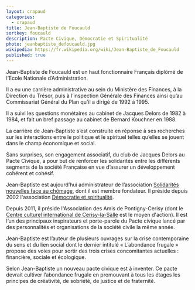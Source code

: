 ```yaml
---
layout: crapaud
categories:
  - crapaud
title: Jean-Baptiste de Foucauld
sortkey: foucauld
description: Pacte Civique, Démocratie et Spiritualité
photo: jeanbaptiste_defoucauld.jpg
wikipedia: https://fr.wikipedia.org/wiki/Jean-Baptiste_de_Foucauld
published: true
---
```


Jean-Baptiste de Foucauld est un haut fonctionnaire Français diplômé de l’Ecole Nationale d’Administration. 

Il a eu une carrière administrative au sein du Ministère des Finances, à la Direction du Trésor, puis à l’inspection Générale des Finances ainsi qu’au Commissariat Général du Plan qu’il a dirigé de 1992 à 1995. 

Il a suivi les questions monétaires au cabinet de Jacques Delors de 1982 à 1984, et fait un bref passage au cabinet de Bernard Kouchner en 1988. 

La carrière de Jean-Baptiste s’est construite en réponse à ses recherches sur les interactions entre le politique et le spirituel telles qu’elles se jouent dans le champ économique et social. 

Sans surprises, son engagement associatif, du club de Jacques Delors au Pacte Civique, a pour but de renforcer les solidarités entre les différents segments de la société Française en vue d’assurer un développement cohérent et cohésif. 

Jean-Baptiste est aujourd’hui administrateur de l’association [Solidarités nouvelles face au chômage][1], dont il est membre fondateur.  Il préside depuis 2002 l'association [Démocratie et spiritualité][2]. 

Depuis 2011, il préside l'Association des Amis de Pontigny-Cerisy (dont le [Centre culturel international de Cerisy-la-Salle][3] est le moyen d'action). Il est l’un des principaux inspirateurs et porte-parole du Pacte civique lancé par des personnalités et organisations de la société civile la même année. 

Jean-Baptiste est l’auteur de plusieurs ouvrages sur la crise contemporaine du sens et du lien social dont le dernier intitulé « L’abondance frugale » propose des voies pour sortir des trois crises concomitantes actuelles : financière, sociale et écologique. 

Selon Jean-Baptiste un nouveau pacte civique est à inventer. Ce pacte devrait cultiver l’abondance frugale en promouvant à tous les étages les principes de créativité, de sobriété, de justice et de fraternité.


[1]: https://fr.wikipedia.org/wiki/Solidarit%C3%A9s_nouvelles_face_au_ch%C3%B4mage
[2]: https://fr.wikipedia.org/wiki/D%C3%A9mocratie_et_spiritualit%C3%A9
[3]: https://fr.wikipedia.org/wiki/Centre_culturel_international_de_Cerisy-la-Salle

